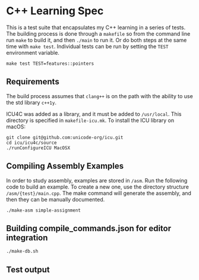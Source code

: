 # C++ Learning Spec

This is a test suite that encapsulates my C++ learning in a series of tests. The building process is done through a `makefile` so from the command line run `make` to build it, and then `./main` to run it. Or do both steps at the same time with `make test`. Individual tests can be run by setting the `TEST` environment variable.

```
make test TEST=features::pointers
```

## Requirements

The build process assumes that `clang++` is on the path with the ability to use the std library `c++1y`.

ICU4C was added as a library, and it must be added to `/usr/local`. This directory is specified in `makefile-icu.mk`. To install the ICU library on macOS:

```
git clone git@github.com:unicode-org/icu.git
cd icu/icu4c/source
./runConfigureICU MacOSX
```

## Compiling Assembly Examples

In order to study assembly, examples are stored in `/asm`. Run the following code to build an example. To create a new one, use the directory structure `/asm/{test}/main.cpp`. The make command will generate the assembly, and then they can be manually documented.

```
./make-asm simple-assignment
```

## Building compile_commands.json for editor integration

```
./make-db.sh
```

## Test output

